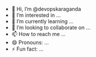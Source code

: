 - 👋 Hi, I’m @devopskaraganda
- 👀 I’m interested in ...
- 🌱 I’m currently learning ...
- 💞️ I’m looking to collaborate on ...
- 📫 How to reach me ...
- 😄 Pronouns: ...
- ⚡ Fun fact: ...

<!---
devopskaraganda/devopskaraganda is a ✨ special ✨ repository because its `README.md` (this file) appears on your GitHub profile.
You can click the Preview link to take a look at your changes.
--->
